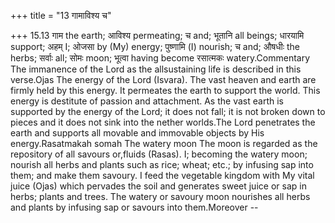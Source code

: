 +++
title = "13 गामाविश्य च"

+++
15.13 गाम the earth; आविश्य permeating; च and; भूतानि all beings;
धारयामि support; अहम् I; ओजसा by (My) energy; पुष्णामि (I) nourish; च
and; औषधीः the herbs; सर्वाः all; सोमः moon; भूत्वा having become
रसात्मकः watery.Commentary The immanence of the Lord as the
allsustaining life is described in this verse.Ojas The energy of the
Lord (Isvara). The vast heaven and earth are firmly held by this energy.
It permeates the earth to support the world. This energy is destitute of
passion and attachment. As the vast earth is supported by the energy of
the Lord; it does not fall; it is not broken down to pieces and it does
not sink into the nether worlds.The Lord penetrates the earth and
supports all movable and immovable objects by His energy.Rasatmakah
somah The watery moon The moon is regarded as the repository of all
savours or,fluids (Rasas). I; becoming the watery moon; nourish all
herbs and plants such as rice; wheat; etc.; by infusing sap into them;
and make them savoury. I feed the vegetable kingdom with My vital juice
(Ojas) which pervades the soil and generates sweet juice or sap in
herbs; plants and trees. The watery or savoury moon nourishes all herbs
and plants by infusing sap or savours into them.Moreover --
